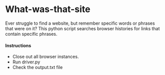 # What-was-that-site
Ever struggle to find a website, but remember specific words or phrases that were on it? This python script searches browser histories for links that contain specific phrases.

#### Instructions
  - Close out all browser instances.
  - Run driver.py
  - Check the output.txt file
